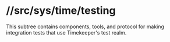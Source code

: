 # //src/sys/time/testing

This subtree contains components, tools, and protocol for making integration
tests that use Timekeeper's test realm.
